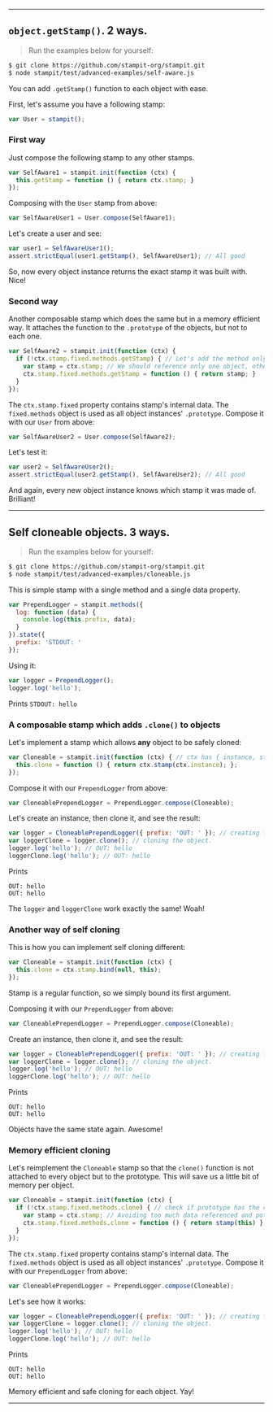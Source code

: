 ------------------------------
## `object.getStamp()`. 2 ways.

> Run the examples below for yourself:
```sh
$ git clone https://github.com/stampit-org/stampit.git
$ node stampit/test/advanced-examples/self-aware.js
```

You can add `.getStamp()` function to each object with ease. 

First, let's assume you have a following stamp:
```js
var User = stampit();
```

### First way
Just compose the following stamp to any other stamps.
```js
var SelfAware1 = stampit.init(function (ctx) {
  this.getStamp = function () { return ctx.stamp; }
});
```
Composing with the `User` stamp from above:
```js
var SelfAwareUser1 = User.compose(SelfAware1);
```
Let's create a user and see:
```js
var user1 = SelfAwareUser1();
assert.strictEqual(user1.getStamp(), SelfAwareUser1); // All good
```
So, now every object instance returns the exact stamp it was built with. Nice!

### Second way
Another composable stamp which does the same but in a memory efficient way.
It attaches the function to the `.prototype` of the objects, but not to each one.
```js
var SelfAware2 = stampit.init(function (ctx) {
  if (!ctx.stamp.fixed.methods.getStamp) { // Let's add the method only once.
    var stamp = ctx.stamp; // We should reference only one object, otherwise is memory leak risky
    ctx.stamp.fixed.methods.getStamp = function () { return stamp; }
  }
});
```
The `ctx.stamp.fixed` property contains stamp's internal data.
The `fixed.methods` object is used as all object instances' `.prototype`.
Compose it with our `User` from above:
```js
var SelfAwareUser2 = User.compose(SelfAware2);
```
Let's test it:
```js
var user2 = SelfAwareUser2();
assert.strictEqual(user2.getStamp(), SelfAwareUser2); // All good
```
And again, every new object instance knows which stamp it was made of. Brilliant!

------------------------------

## Self cloneable objects. 3 ways.

> Run the examples below for yourself:
```sh
$ git clone https://github.com/stampit-org/stampit.git
$ node stampit/test/advanced-examples/cloneable.js
```

This is simple stamp with a single method and a single data property.
```js
var PrependLogger = stampit.methods({
  log: function (data) {
    console.log(this.prefix, data);
  }
}).state({
  prefix: 'STDOUT: '
});
```
Using it:
```js
var logger = PrependLogger();
logger.log('hello');
```
Prints `STDOUT: hello`

### A composable stamp which adds `.clone()` to objects

Let's implement a stamp which allows **any** object to be safely cloned: 
```js
var Cloneable = stampit.init(function (ctx) { // ctx has { instance, stamp, args }
  this.clone = function () { return ctx.stamp(ctx.instance); };
});
```
Compose it with our `PrependLogger` from above:
```js
var CloneablePrependLogger = PrependLogger.compose(Cloneable);
```
Let's create an instance, then clone it, and see the result:
```js
var logger = CloneablePrependLogger({ prefix: 'OUT: ' }); // creating first object
var loggerClone = logger.clone(); // cloning the object.
logger.log('hello'); // OUT: hello
loggerClone.log('hello'); // OUT: hello
```
Prints
```
OUT: hello
OUT: hello
```
The `logger` and `loggerClone` work exactly the same! Woah! 

### Another way of self cloning

This is how you can implement self cloning different: 
```js
var Cloneable = stampit.init(function (ctx) {
  this.clone = ctx.stamp.bind(null, this);
});
```
Stamp is a regular function, so we simply bound its first argument.

Composing it with our `PrependLogger` from above:
```js
var CloneablePrependLogger = PrependLogger.compose(Cloneable);
```
Create an instance, then clone it, and see the result:
```js
var logger = CloneablePrependLogger({ prefix: 'OUT: ' }); // creating first object
var loggerClone = logger.clone(); // cloning the object.
logger.log('hello'); // OUT: hello
loggerClone.log('hello'); // OUT: hello
```
Prints
```
OUT: hello
OUT: hello
```
Objects have the same state again. Awesome!

### Memory efficient cloning

Let's reimplement the `Cloneable` stamp so that the `clone()` function is not attached 
to every object but to the prototype. This will save us a little bit of memory per object.
```js
var Cloneable = stampit.init(function (ctx) {
  if (!ctx.stamp.fixed.methods.clone) { // check if prototype has the clone() method already
    var stamp = ctx.stamp; // Avoiding too much data referenced and potential memory leaks
    ctx.stamp.fixed.methods.clone = function () { return stamp(this) };
  }
});
```
The `ctx.stamp.fixed` property contains stamp's internal data.
The `fixed.methods` object is used as all object instances' `.prototype`.
Compose it with our `PrependLogger` from above:
```js
var CloneablePrependLogger = PrependLogger.compose(Cloneable);
```
Let's see how it works:
```js
var logger = CloneablePrependLogger({ prefix: 'OUT: ' }); // creating first object
var loggerClone = logger.clone(); // cloning the object.
logger.log('hello'); // OUT: hello
loggerClone.log('hello'); // OUT: hello
```
Prints
```
OUT: hello
OUT: hello
```
Memory efficient and safe cloning for each object. Yay!

------------------------------

